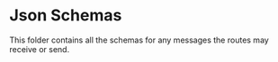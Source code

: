 # Json Schemas
This folder contains all the schemas for any messages the routes may receive or send.